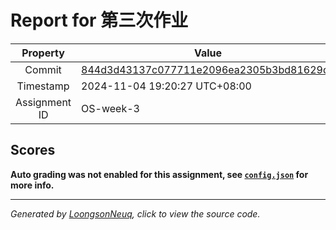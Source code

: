 # Report for 第三次作业

| Property | Value |
|:--------:|-------|
| Commit | [844d3d43137c077711e2096ea2305b3bd81629dc](https://github.com/Loongson-neuq/mem-management-01-ZhuYitong-debug/tree/844d3d43137c077711e2096ea2305b3bd81629dc) |
| Timestamp | 2024-11-04 19:20:27 UTC+08:00 |
| Assignment ID | OS-week-3 |
## Scores
**Auto grading was not enabled for this assignment, see [`config.json`](https://github.com/Loongson-neuq/mem-management-01-ZhuYitong-debug/blob/844d3d43137c077711e2096ea2305b3bd81629dc/.assignment/config.json) for more info.**

-----------
*Generated by [LoongsonNeuq](https://github.com/Loongson-Neuq/LoongsonNeuq), click to view the source code.*
